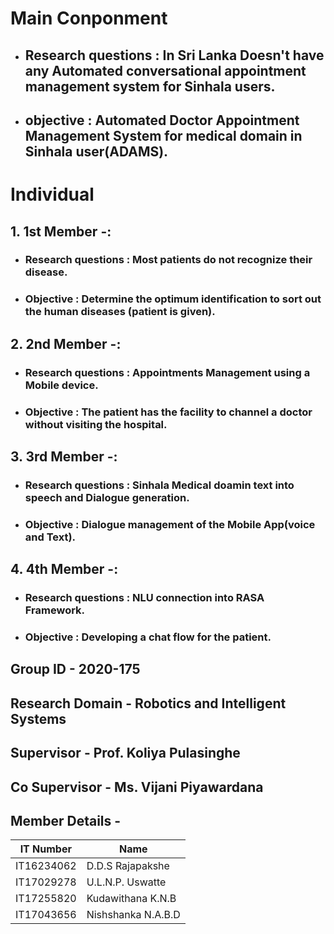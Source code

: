 # **Main Conponment** 

*  ## Research questions : In Sri Lanka Doesn't have any Automated conversational appointment management system for Sinhala users.

*  ## objective : Automated Doctor Appointment Management System for medical domain in Sinhala user(ADAMS).


# **Individual**

## 1. 1st Member -: 

*  ### Research questions : Most patients do not recognize their disease.

*  ### Objective : Determine the optimum identification to sort out the human diseases (patient is given).

## 2. 2nd Member -:   

*  ### Research questions : Appointments Management using a Mobile device.

*  ### Objective :  The patient has the facility to channel a doctor without visiting the hospital. 

## 3. 3rd Member -: 

*  ### Research questions : Sinhala Medical doamin text into speech and Dialogue generation.

*  ### Objective : Dialogue management of the Mobile App(voice and Text).

## 4. 4th Member -:

*  ### Research questions : NLU connection into RASA Framework.

*  ### Objective : Developing a chat flow for the patient.

## **Group ID** - 2020-175

## **Research Domain** - Robotics and Intelligent Systems

## **Supervisor** - Prof. Koliya Pulasinghe

## **Co Supervisor** - Ms. Vijani Piyawardana

## **Member Details -**

| IT Number   | Name               |
| ----------- | ------------------ |
| IT16234062  | D.D.S Rajapakshe   |
| IT17029278  | U.L.N.P. Uswatte   |
| IT17255820  | Kudawithana K.N.B  |
| IT17043656  | Nishshanka N.A.B.D |

